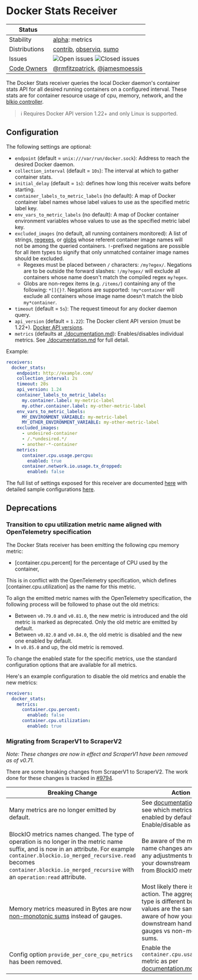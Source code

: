 # Docker Stats Receiver

<!-- status autogenerated section -->
| Status        |           |
| ------------- |-----------|
| Stability     | [alpha]: metrics   |
| Distributions | [contrib], [observiq], [sumo] |
| Issues        | ![Open issues](https://img.shields.io/github/issues-search/open-telemetry/opentelemetry-collector-contrib?query=is%3Aissue%20is%3Aopen%20label%3Areceiver%2Fdockerstats%20&label=open&color=orange&logo=opentelemetry) ![Closed issues](https://img.shields.io/github/issues-search/open-telemetry/opentelemetry-collector-contrib?query=is%3Aissue%20is%3Aclosed%20label%3Areceiver%2Fdockerstats%20&label=closed&color=blue&logo=opentelemetry) |
| [Code Owners](https://github.com/open-telemetry/opentelemetry-collector-contrib/blob/main/CONTRIBUTING.md#becoming-a-code-owner)    | [@rmfitzpatrick](https://www.github.com/rmfitzpatrick), [@jamesmoessis](https://www.github.com/jamesmoessis) |

[alpha]: https://github.com/open-telemetry/opentelemetry-collector#alpha
[contrib]: https://github.com/open-telemetry/opentelemetry-collector-releases/tree/main/distributions/otelcol-contrib
[observiq]: https://github.com/observIQ/observiq-otel-collector
[sumo]: https://github.com/SumoLogic/sumologic-otel-collector
<!-- end autogenerated section -->

The Docker Stats receiver queries the local Docker daemon's container stats API for
all desired running containers on a configured interval.  These stats are for container
resource usage of cpu, memory, network, and the
[blkio controller](https://www.kernel.org/doc/Documentation/cgroup-v1/blkio-controller.txt).

> :information_source: Requires Docker API version 1.22+ and only Linux is supported.

## Configuration

The following settings are optional:

- `endpoint` (default = `unix:///var/run/docker.sock`): Address to reach the desired Docker daemon.
- `collection_interval` (default = `10s`): The interval at which to gather container stats.
- `initial_delay` (default = `1s`): defines how long this receiver waits before starting.
- `container_labels_to_metric_labels` (no default): A map of Docker container label names whose label values to use
as the specified metric label key.
- `env_vars_to_metric_labels` (no default): A map of Docker container environment variables whose values to use
as the specified metric label key.
- `excluded_images` (no default, all running containers monitored): A list of strings,
[regexes](https://golang.org/pkg/regexp/), or [globs](https://github.com/gobwas/glob) whose referent container image
names will not be among the queried containers. `!`-prefixed negations are possible for all item types to signify that
only unmatched container image names should be excluded.
    - Regexes must be placed between `/` characters: `/my?egex/`.  Negations are to be outside the forward slashes:
    `!/my?egex/` will exclude all containers whose name doesn't match the compiled regex `my?egex`.
    - Globs are non-regex items (e.g. `/items/`) containing any of the following: `*[]{}?`.  Negations are supported:
    `!my*container` will exclude all containers whose image name doesn't match the blob `my*container`.
- `timeout` (default = `5s`): The request timeout for any docker daemon query.
- `api_version` (default = `1.22`): The Docker client API version (must be 1.22+). [Docker API versions](https://docs.docker.com/engine/api/).
- `metrics` (defaults at [./documentation.md](./documentation.md)): Enables/disables individual metrics. See [./documentation.md](./documentation.md) for full detail.

Example:

```yaml
receivers:
  docker_stats:
    endpoint: http://example.com/
    collection_interval: 2s
    timeout: 20s
    api_version: 1.24
    container_labels_to_metric_labels:
      my.container.label: my-metric-label
      my.other.container.label: my-other-metric-label
    env_vars_to_metric_labels:
      MY_ENVIRONMENT_VARIABLE: my-metric-label
      MY_OTHER_ENVIRONMENT_VARIABLE: my-other-metric-label
    excluded_images:
      - undesired-container
      - /.*undesired.*/
      - another-*-container
    metrics: 
      container.cpu.usage.percpu:
        enabled: true
      container.network.io.usage.tx_dropped:
        enabled: false
```

The full list of settings exposed for this receiver are documented [here](./config.go)
with detailed sample configurations [here](./testdata/config.yaml).

## Deprecations

### Transition to cpu utilization metric name aligned with OpenTelemetry specification

The Docker Stats receiver has been emitting the following cpu memory metric:

- [container.cpu.percent] for the percentage of CPU used by the container,

This is in conflict with the OpenTelemetry specification,
which defines [container.cpu.utilization] as the name for this metric.

To align the emitted metric names with the OpenTelemetry specification,
the following process will be followed to phase out the old metrics:

- Between `v0.79.0` and `v0.81.0`, the new metric is introduced and the old metric is marked as deprecated.
  Only the old metric are emitted by default.
- Between `v0.82.0` and `v0.84.0`, the old metric is disabled and the new one enabled by default.
- In `v0.85.0` and up, the old metric is removed.

To change the enabled state for the specific metrics, use the standard configuration options that are available for all metrics.

Here's an example configuration to disable the old metrics and enable the new metrics:

```yaml
receivers:
  docker_stats:
    metrics:
      container.cpu.percent:
        enabled: false
      container.cpu.utilization:
        enabled: true

```

### Migrating from ScraperV1 to ScraperV2

*Note: These changes are now in effect and ScraperV1 have been removed as of v0.71.*

There are some breaking changes from ScraperV1 to ScraperV2. The work done for these changes is tracked in [#9794](https://github.com/open-telemetry/opentelemetry-collector-contrib/issues/9794).

| Breaking Change                     | Action                                                                  |
|-------------------------------------|-------------------------------------------------------------------------|
| Many metrics are no longer emitted by default. | See [documentation.md](./documentation.md) to see which metrics are enabled by default. Enable/disable as desired. |
| BlockIO metrics names changed. The type of operation is no longer in the metric name suffix, and is now in an attribute. For example `container.blockio.io_merged_recursive.read` becomes `container.blockio.io_merged_recursive` with an `operation:read` attribute. | Be aware of the metric name changes and make any adjustments to what your downstream expects from BlockIO metrics. |
| Memory metrics measured in Bytes are now [non-monotonic sums](https://github.com/open-telemetry/opentelemetry-specification/blob/main/specification/metrics/data-model.md#opentelemetry-protocol-data-model-consumer-recommendations) instead of gauges. | Most likely there is no action. The aggregation type is different but the values are the same. Be aware of how your downstream handles gauges vs non-monotonic sums. |
| Config option `provide_per_core_cpu_metrics` has been removed. | Enable the `container.cpu.usage.percpu` metric as per [documentation.md](./documentation.md). |
